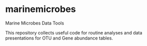# marinemicrobes
Marine Microbes Data Tools

This repository collects useful code for routine analyses and data presentations for OTU and Gene abundance tables. 
